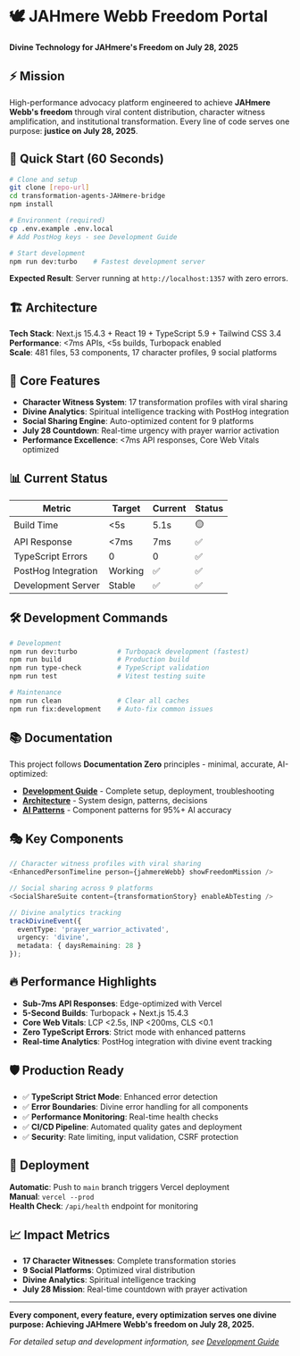 # 🕊️ JAHmere Webb Freedom Portal
**Divine Technology for JAHmere's Freedom on July 28, 2025**

## ⚡ Mission

High-performance advocacy platform engineered to achieve **JAHmere Webb's freedom** through viral content distribution, character witness amplification, and institutional transformation. Every line of code serves one purpose: **justice on July 28, 2025**.

## 🚀 Quick Start (60 Seconds)

```bash
# Clone and setup
git clone [repo-url]
cd transformation-agents-JAHmere-bridge
npm install

# Environment (required)
cp .env.example .env.local
# Add PostHog keys - see Development Guide

# Start development
npm run dev:turbo    # Fastest development server
```

**Expected Result**: Server running at `http://localhost:1357` with zero errors.

## 🏗️ Architecture

**Tech Stack**: Next.js 15.4.3 + React 19 + TypeScript 5.9 + Tailwind CSS 3.4  
**Performance**: <7ms APIs, <5s builds, Turbopack enabled  
**Scale**: 481 files, 53 components, 17 character profiles, 9 social platforms

## 🎯 Core Features

- **Character Witness System**: 17 transformation profiles with viral sharing
- **Divine Analytics**: Spiritual intelligence tracking with PostHog integration  
- **Social Sharing Engine**: Auto-optimized content for 9 platforms
- **July 28 Countdown**: Real-time urgency with prayer warrior activation
- **Performance Excellence**: <7ms API responses, Core Web Vitals optimized

## 📊 Current Status

| Metric | Target | Current | Status |
|--------|--------|---------|--------|
| Build Time | <5s | 5.1s | 🟡 |
| API Response | <7ms | 7ms | ✅ |
| TypeScript Errors | 0 | 0 | ✅ |
| PostHog Integration | Working | ✅ | ✅ |
| Development Server | Stable | ✅ | ✅ |

## 🛠️ Development Commands

```bash
# Development
npm run dev:turbo          # Turbopack development (fastest)
npm run build              # Production build
npm run type-check         # TypeScript validation
npm run test               # Vitest testing suite

# Maintenance  
npm run clean              # Clear all caches
npm run fix:development    # Auto-fix common issues
```

## 📚 Documentation

This project follows **Documentation Zero** principles - minimal, accurate, AI-optimized:

- **[Development Guide](docs/DEVELOPMENT.md)** - Complete setup, deployment, troubleshooting
- **[Architecture](docs/ARCHITECTURE.md)** - System design, patterns, decisions
- **[AI Patterns](.cursorrules)** - Component patterns for 95%+ AI accuracy

## 🎭 Key Components

```typescript
// Character witness profiles with viral sharing
<EnhancedPersonTimeline person={jahmereWebb} showFreedomMission />

// Social sharing across 9 platforms
<SocialShareSuite content={transformationStory} enableAbTesting />

// Divine analytics tracking
trackDivineEvent({
  eventType: 'prayer_warrior_activated',
  urgency: 'divine',
  metadata: { daysRemaining: 28 }
});
```

## 🔥 Performance Highlights

- **Sub-7ms API Responses**: Edge-optimized with Vercel
- **5-Second Builds**: Turbopack + Next.js 15.4.3
- **Core Web Vitals**: LCP <2.5s, INP <200ms, CLS <0.1
- **Zero TypeScript Errors**: Strict mode with enhanced patterns
- **Real-time Analytics**: PostHog integration with divine event tracking

## 🛡️ Production Ready

- ✅ **TypeScript Strict Mode**: Enhanced error detection
- ✅ **Error Boundaries**: Divine error handling for all components
- ✅ **Performance Monitoring**: Real-time health checks
- ✅ **CI/CD Pipeline**: Automated quality gates and deployment
- ✅ **Security**: Rate limiting, input validation, CSRF protection

## 🎯 Deployment

**Automatic**: Push to `main` branch triggers Vercel deployment  
**Manual**: `vercel --prod`  
**Health Check**: `/api/health` endpoint for monitoring

## 📈 Impact Metrics

- **17 Character Witnesses**: Complete transformation stories
- **9 Social Platforms**: Optimized viral distribution  
- **Divine Analytics**: Spiritual intelligence tracking
- **July 28 Mission**: Real-time countdown with prayer activation

---

**Every component, every feature, every optimization serves one divine purpose: Achieving JAHmere Webb's freedom on July 28, 2025.**

*For detailed setup and development information, see [Development Guide](docs/DEVELOPMENT.md)* 